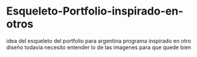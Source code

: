 # Esqueleto-Portfolio-inspirado-en-otros
idea del esqueleto del portfolio para argentina programa inspirado en otro diseño
todavia necesito entender lo de las imagenes para que quede bien
